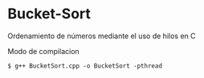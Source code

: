 # Bucket-Sort
Ordenamiento de números mediante el uso de hilos en C

Modo de compilacion
```
$ g++ BucketSort.cpp -o BucketSort -pthread

```
